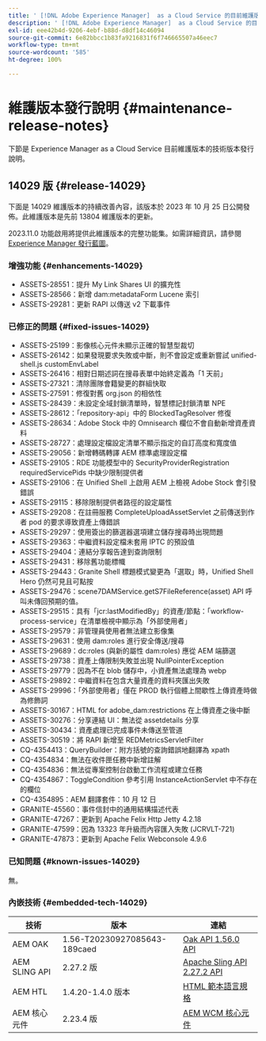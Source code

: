 ```yaml
---
title: ' [!DNL Adobe Experience Manager]  as a Cloud Service 的目前維護版本發行說明。'
description: ' [!DNL Adobe Experience Manager]  as a Cloud Service 的目前維護版本發行說明。'
exl-id: eee42b4d-9206-4ebf-b88d-d8df14c46094
source-git-commit: 6e82bbcc1b83fa9216831f6f746665507a46eec7
workflow-type: tm+mt
source-wordcount: '585'
ht-degree: 100%

---
```


# 維護版本發行說明 {#maintenance-release-notes}

下節是 Experience Manager as a Cloud Service 目前維護版本的技術版本發行說明。

## 14029 版 {#release-14029}

下面是 14029 維護版本的持續改善內容，該版本於 2023 年 10 月 25 日公開發佈。此維護版本是先前 13804 維護版本的更新。

2023.11.0 功能啟用將提供此維護版本的完整功能集。如需詳細資訊，請參閱 [Experience Manager 發行藍圖](https://experienceleague.adobe.com/docs/experience-manager-release-information/aem-release-updates/update-releases-roadmap.html)。

### 增強功能 {#enhancements-14029}

* ASSETS-28551：提升 My Link Shares UI 的擴充性
* ASSETS-28566：新增 dam:metadataForm Lucene 索引
* ASSETS-29281：更新 RAPI 以傳送 v2 下載事件

### 已修正的問題 {#fixed-issues-14029}

* ASSETS-25199：影像核心元件未顯示正確的智慧型裁切
* ASSETS-26142：如果發現要求失敗或中斷，則不會設定或重新嘗試 unified-shell.js customEnvLabel
* ASSETS-26416：相對日期述詞在搜尋表單中始終定義為「1 天前」
* ASSETS-27321：清除團隊會籍變更的群組快取
* ASSETS-27591：修復對舊 org.json 的相依性
* ASSETS-28439：未設定全域封鎖清單時，智慧標記封鎖清單 NPE
* ASSETS-28612：「repository-api」中的 BlockedTagResolver 修復
* ASSETS-28634：Adobe Stock 中的 Omnisearch 欄位不會自動新增資產資料
* ASSETS-28727：處理設定檔設定清單不顯示指定的自訂高度和寬度值
* ASSETS-29056：新增轉碼轉譯 AEM 標準處理設定檔
* ASSETS-29105：RDE 功能模型中的 SecurityProviderRegistration requiredServicePids 中缺少限制提供者
* ASSETS-29106：在 Unified Shell 上啟用 AEM 上檢視 Adobe Stock 會引發錯誤
* ASSETS-29115：移除限制提供者路徑的設定屬性
* ASSETS-29208：在註冊服務 CompleteUploadAssetServlet 之前傳送到作者 pod 的要求導致資產上傳錯誤
* ASSETS-29297：使用簽出的篩選器選項建立儲存搜尋時出現問題
* ASSETS-29363：中繼資料設定檔未套用 IPTC 的預設值
* ASSETS-29404：連結分享報告達到查詢限制
* ASSETS-29431：移除舊功能標幟
* ASSETS-29443：Granite Shell 標題模式變更為「選取」時，Unified Shell Hero 仍然可見且可點按
* ASSETS-29476：scene7DAMService.getS7FileReference(asset) API 呼叫未傳回預期的值。
* ASSETS-29515：具有「jcr:lastModifiedBy」的資產/節點：「workflow-process-service」在清單檢視中顯示為「外部使用者」
* ASSETS-29579：非管理員使用者無法建立影像集
* ASSETS-29631：使用 dam:roles 進行安全傳送/搜尋
* ASSETS-29689：dc:roles (與新的屬性 dam:roles) 應從 AEM 端篩選
* ASSETS-29738：資產上傳限制失敗並出現 NullPointerException
* ASSETS-29779：因為不在 blob 儲存中，小資產無法處理為 webp
* ASSETS-29892：中繼資料在包含大量資產的資料夾匯出失敗
* ASSETS-29996：「外部使用者」僅在 PROD 執行個體上間歇性上傳資產時做為修飾詞
* ASSETS-30167：HTML for adobe_dam:restrictions 在上傳資產之後中斷
* ASSETS-30276：分享連結 UI：無法從 assetdetails 分享
* ASSETS-30434：資產處理已完成事件未傳送至管道
* ASSETS-30519：將 RAPI 新增至 REDMetricsServletFilter
* CQ-4354413：QueryBuilder：附方括號的查詢錯誤地翻譯為 xpath
* CQ-4354834：無法在收件匣任務中新增註解
* CQ-4354836：無法從專案控制台啟動工作流程或建立任務
* CQ-4354867：ToggleCondition 參考引用 InstanceActionServlet 中不存在的欄位
* CQ-4354895：AEM 翻譯套件：10 月 12 日
* GRANITE-45560：事件信封中的通用結構描述代表
* GRANITE-47267：更新到 Apache Felix Http Jetty 4.2.18
* GRANITE-47599：因為 13323 年升級而內容匯入失敗 (JCRVLT-721)
* GRANITE-47873：更新到 Apache Felix Webconsole 4.9.6

### 已知問題 {#known-issues-14029}

無。

### 內嵌技術 {#embedded-tech-14029}

| 技術 | 版本 | 連結 |
|---|---|---|
| AEM OAK | 1.56-T20230927085643-189caed | [Oak API 1.56.0 API](https://www.javadoc.io/doc/org.apache.jackrabbit/oak-api/1.56.0/index.html) |
| AEM SLING API | 2.27.2 版 | [Apache Sling API 2.27.2 API](https://www.javadoc.io/doc/org.apache.sling/org.apache.sling.api/latest/index.html) |
| AEM HTL | 1.4.20-1.4.0 版本 | [HTML 範本語言規格](https://github.com/adobe/htl-spec) |
| AEM 核心元件 | 2.23.4 版 | [AEM WCM 核心元件](https://github.com/adobe/aem-core-wcm-components) |
